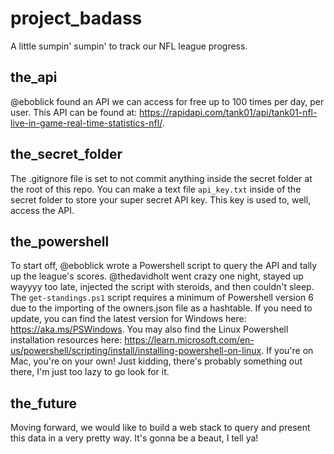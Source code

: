 # project_badass

A little sumpin' sumpin' to track our NFL league progress.

## the_api

@eboblick found an API we can access for free up to 100 times per day, per user. This API can be found at: https://rapidapi.com/tank01/api/tank01-nfl-live-in-game-real-time-statistics-nfl/. 

## the_secret_folder

The .gitignore file is set to not commit anything inside the secret folder at the root of this repo. You can make a text file `api_key.txt` inside of the secret folder to store your super secret API key. This key is used to, well, access the API.

## the_powershell

To start off, @eboblick wrote a Powershell script to query the API and tally up the league's scores. @thedavidholt went crazy one night, stayed up wayyyy too late, injected the script with steroids, and then couldn't sleep. The `get-standings.ps1` script requires a minimum of Powershell version 6 due to the importing of the owners.json file as a hashtable. If you need to update, you can find the latest version for Windows here: https://aka.ms/PSWindows. You may also find the Linux Powershell installation resources here: https://learn.microsoft.com/en-us/powershell/scripting/install/installing-powershell-on-linux. If you're on Mac, you're on your own! Just kidding, there's probably something out there, I'm just too lazy to go look for it.

## the_future

Moving forward, we would like to build a web stack to query and present this data in a very pretty way. It's gonna be a beaut, I tell ya!